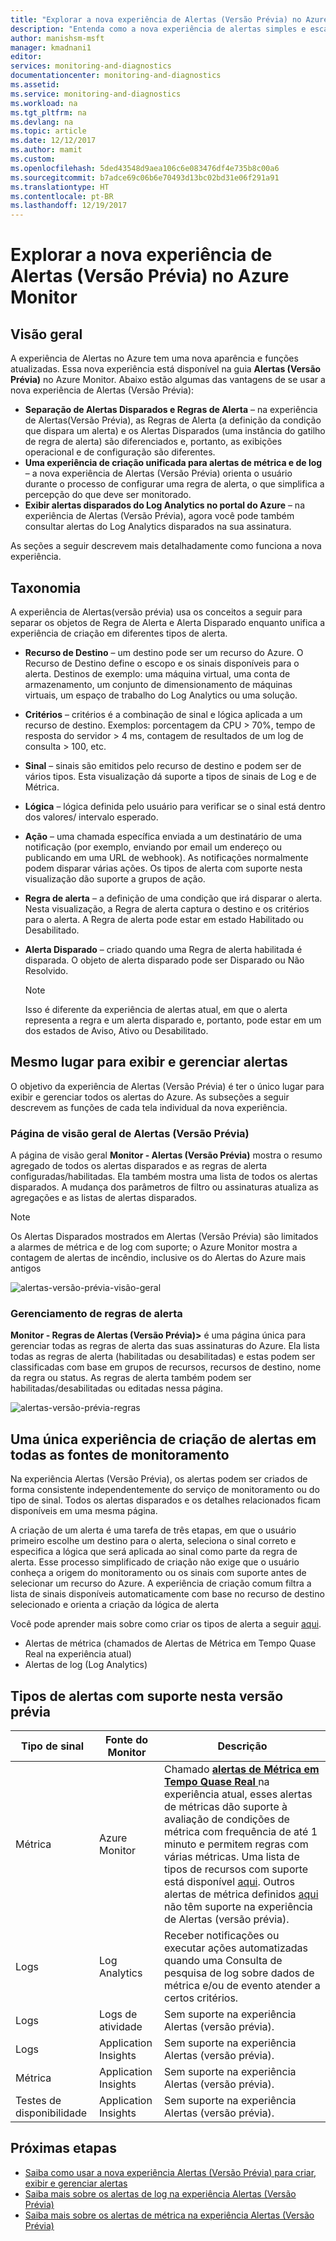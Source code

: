 ```yaml
---
title: "Explorar a nova experiência de Alertas (Versão Prévia) no Azure Monitor | Microsoft Docs"
description: "Entenda como a nova experiência de alertas simples e escalonáveis no Azure possibilita criar, exibir e gerenciar alertas mais facilmente"
author: manishsm-msft
manager: kmadnani1
editor: 
services: monitoring-and-diagnostics
documentationcenter: monitoring-and-diagnostics
ms.assetid: 
ms.service: monitoring-and-diagnostics
ms.workload: na
ms.tgt_pltfrm: na
ms.devlang: na
ms.topic: article
ms.date: 12/12/2017
ms.author: mamit
ms.custom: 
ms.openlocfilehash: 5ded43548d9aea106c6e083476df4e735b8c00a6
ms.sourcegitcommit: b7adce69c06b6e70493d13bc02bd31e06f291a91
ms.translationtype: HT
ms.contentlocale: pt-BR
ms.lasthandoff: 12/19/2017
---
```

# <a name="explore-the-new-alerts-preview-experience-in-azure-monitor"></a>Explorar a nova experiência de Alertas (Versão Prévia) no Azure Monitor

## <a name="overview"></a>Visão geral
 A experiência de Alertas no Azure tem uma nova aparência e funções atualizadas. Essa nova experiência está disponível na guia **Alertas (Versão Prévia)** no Azure Monitor. Abaixo estão algumas das vantagens de se usar a nova experiência de Alertas (Versão Prévia):

 - **Separação de Alertas Disparados e Regras de Alerta** – na experiência de Alertas(Versão Prévia), as Regras de Alerta (a definição da condição que dispara um alerta) e os Alertas Disparados (uma instância do gatilho de regra de alerta) são diferenciados e, portanto, as exibições operacional e de configuração são diferentes. 
 - **Uma experiência de criação unificada para alertas de métrica e de log** – a nova experiência de Alertas (Versão Prévia) orienta o usuário durante o processo de configurar uma regra de alerta, o que simplifica a percepção do que deve ser monitorado. 
 - **Exibir alertas disparados do Log Analytics no portal do Azure** – na experiência de Alertas (Versão Prévia), agora você pode também consultar alertas do Log Analytics disparados na sua assinatura.  

As seções a seguir descrevem mais detalhadamente como funciona a nova experiência. 

## <a name="taxonomy"></a>Taxonomia
A experiência de Alertas(versão prévia) usa os conceitos a seguir para separar os objetos de Regra de Alerta e Alerta Disparado enquanto unifica a experiência de criação em diferentes tipos de alerta.

- **Recurso de Destino** – um destino pode ser um recurso do Azure. O Recurso de Destino define o escopo e os sinais disponíveis para o alerta. Destinos de exemplo: uma máquina virtual, uma conta de armazenamento, um conjunto de dimensionamento de máquinas virtuais, um espaço de trabalho do Log Analytics ou uma solução. 

- **Critérios** – critérios é a combinação de sinal e lógica aplicada a um recurso de destino. Exemplos: porcentagem da CPU > 70%, tempo de resposta do servidor > 4 ms, contagem de resultados de um log de consulta > 100, etc. 

- **Sinal** – sinais são emitidos pelo recurso de destino e podem ser de vários tipos. Esta visualização dá suporte a tipos de sinais de Log e de Métrica.

- **Lógica** – lógica definida pelo usuário para verificar se o sinal está dentro dos valores/ intervalo esperado.  
 
- **Ação** – uma chamada específica enviada a um destinatário de uma notificação (por exemplo, enviando por email um endereço ou publicando em uma URL de webhook). As notificações normalmente podem disparar várias ações. Os tipos de alerta com suporte nesta visualização dão suporte a grupos de ação.  
 
- **Regra de alerta** – a definição de uma condição que irá disparar o alerta. Nesta visualização, a Regra de alerta captura o destino e os critérios para o alerta. A Regra de alerta pode estar em estado Habilitado ou Desabilitado. 
 
- **Alerta Disparado** – criado quando uma Regra de alerta habilitada é disparada. O objeto de alerta disparado pode ser Disparado ou Não Resolvido.

    > [!NOTE]
    > Isso é diferente da experiência de alertas atual, em que o alerta representa a regra e um alerta disparado e, portanto, pode estar em um dos estados de Aviso, Ativo ou Desabilitado.
    >

## <a name="single-place-to-view-and-manage-alerts"></a>Mesmo lugar para exibir e gerenciar alertas
O objetivo da experiência de Alertas (Versão Prévia) é ter o único lugar para exibir e gerenciar todos os alertas do Azure. As subseções a seguir descrevem as funções de cada tela individual da nova experiência.

### <a name="alerts-preview-overview-page"></a>Página de visão geral de Alertas (Versão Prévia)
A página de visão geral **Monitor - Alertas (Versão Prévia)** mostra o resumo agregado de todos os alertas disparados e as regras de alerta configuradas/habilitadas. Ela também mostra uma lista de todos os alertas disparados. A mudança dos parâmetros de filtro ou assinaturas atualiza as agregações e as listas de alertas disparados.

> [!NOTE]
> Os Alertas Disparados mostrados em Alertas (Versão Prévia) são limitados a alarmes de métrica e de log com suporte; o Azure Monitor mostra a contagem de alertas de incêndio, inclusive os do Alertas do Azure mais antigos

 ![alertas-versão-prévia-visão-geral](./media/monitoring-overview-unified/alerts-preview-overview.png) 

### <a name="alert-rules-management"></a>Gerenciamento de regras de alerta
**Monitor - Regras de Alertas (Versão Prévia)>** é uma página única para gerenciar todas as regras de alerta das suas assinaturas do Azure. Ela lista todas as regras de alerta (habilitadas ou desabilitadas) e estas podem ser classificadas com base em grupos de recursos, recursos de destino, nome da regra ou status. As regras de alerta também podem ser habilitadas/desabilitadas ou editadas nessa página.  

 ![alertas-versão-prévia-regras](./media/monitoring-overview-unified/alerts-preview-rules.png)


## <a name="one-alert-authoring-experience-across-all-monitoring-sources"></a>Uma única experiência de criação de alertas em todas as fontes de monitoramento
Na experiência Alertas (Versão Prévia), os alertas podem ser criados de forma consistente independentemente do serviço de monitoramento ou do tipo de sinal. Todos os alertas disparados e os detalhes relacionados ficam disponíveis em uma mesma página.  
 
A criação de um alerta é uma tarefa de três etapas, em que o usuário primeiro escolhe um destino para o alerta, seleciona o sinal correto e especifica a lógica que será aplicada ao sinal como parte da regra de alerta. Esse processo simplificado de criação não exige que o usuário conheça a origem do monitoramento ou os sinais com suporte antes de selecionar um recurso do Azure. A experiência de criação comum filtra a lista de sinais disponíveis automaticamente com base no recurso de destino selecionado e orienta a criação da lógica de alerta

Você pode aprender mais sobre como criar os tipos de alerta a seguir [aqui](monitor-alerts-unified-usage.md). 
- Alertas de métrica (chamados de Alertas de Métrica em Tempo Quase Real na experiência atual)
- Alertas de log (Log Analytics)
 

## <a name="alert-types-supported-in-this-preview"></a>Tipos de alertas com suporte nesta versão prévia


| **Tipo de sinal** | **Fonte do Monitor** | **Descrição** | 
|-------------|----------------|-------------|
| Métrica | Azure Monitor | Chamado [ **alertas de Métrica em Tempo Quase Real** ](monitoring-near-real-time-metric-alerts.md) na experiência atual, esses alertas de métricas dão suporte à avaliação de condições de métrica com frequência de até 1 minuto e permitem regras com várias métricas. Uma lista de tipos de recursos com suporte está disponível [aqui](monitoring-near-real-time-metric-alerts.md#what-resources-can-i-create-near-real-time-metric-alerts-for). Outros alertas de métrica definidos [aqui](monitoring-overview-alerts.md#alerts-in-different-azure-services) não têm suporte na experiência de Alertas (versão prévia).|
| Logs  | Log Analytics | Receber notificações ou executar ações automatizadas quando uma Consulta de pesquisa de log sobre dados de métrica e/ou de evento atender a certos critérios.|
| Logs  | Logs de atividade | Sem suporte na experiência Alertas (versão prévia). |
| Logs  | Application Insights | Sem suporte na experiência Alertas (versão prévia). |
| Métrica | Application Insights | Sem suporte na experiência Alertas (versão prévia). |
| Testes de disponibilidade | Application Insights | Sem suporte na experiência Alertas (versão prévia). |


## <a name="next-steps"></a>Próximas etapas
- [Saiba como usar a nova experiência Alertas (Versão Prévia) para criar, exibir e gerenciar alertas](monitor-alerts-unified-usage.md)
- [Saiba mais sobre os alertas de log na experiência Alertas (Versão Prévia)](monitor-alerts-unified-log.md)
- [Saiba mais sobre os alertas de métrica na experiência Alertas (Versão Prévia)](monitoring-near-real-time-metric-alerts.md)

